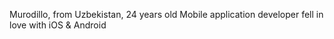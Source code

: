 Murodillo, from Uzbekistan, 24 years old
Mobile application developer
fell in love with iOS & Android 
